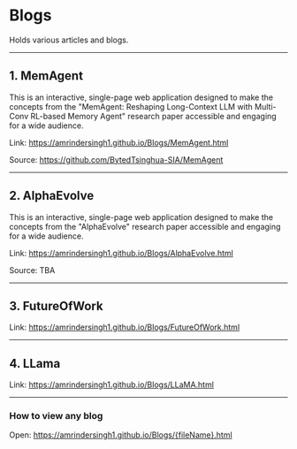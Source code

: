 # Blogs
Holds various articles and  blogs.

---

## 1. MemAgent
This is an interactive, single-page web application designed to make the concepts from the "MemAgent: Reshaping Long-Context LLM with Multi-Conv RL-based Memory Agent" research paper accessible and engaging for a wide audience.

Link: https://amrindersingh1.github.io/Blogs/MemAgent.html

Source: https://github.com/BytedTsinghua-SIA/MemAgent

----

## 2. AlphaEvolve
This is an interactive, single-page web application designed to make the concepts from the "AlphaEvolve" research paper accessible and engaging for a wide audience.

Link: https://amrindersingh1.github.io/Blogs/AlphaEvolve.html

Source: TBA

---

## 3. FutureOfWork
Link: https://amrindersingh1.github.io/Blogs/FutureOfWork.html

---

## 4. LLama
Link: https://amrindersingh1.github.io/Blogs/LLaMA.html

---

### How to view any blog
Open: https://amrindersingh1.github.io/Blogs/{fileName}.html
